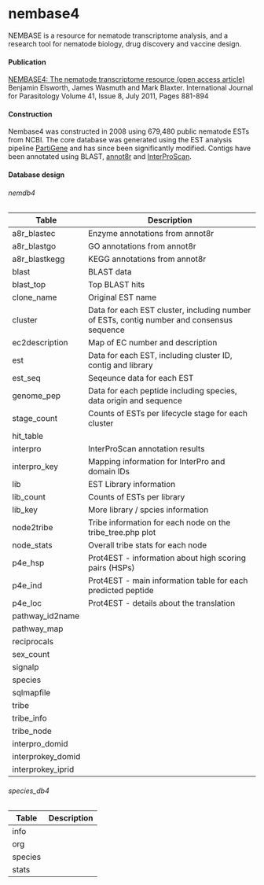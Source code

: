 nembase4
========

NEMBASE is a resource for nematode transcriptome analysis, and a research tool for nematode biology, drug discovery and vaccine design.

#### Publication

[NEMBASE4: The nematode transcriptome resource (open access article)](http://www.sciencedirect.com/science/article/pii/S0020751911001044)  
Benjamin Elsworth, James Wasmuth and Mark Blaxter. International Journal for Parasitology Volume 41, Issue 8, July 2011, Pages 881-894

#### Construction

Nembase4 was constructed in 2008 using 679,480 public nematode ESTs from NCBI. The core database was generated using the EST analysis pipeline [PartiGene](http://www.nematodes.org/bioinformatics/PartiGene/) and has since been significantly modified.
Contigs have been annotated using BLAST, [annot8r](http://www.nematodes.org/bioinformatics/annot8r/) and [InterProScan](https://code.google.com/p/interproscan/).

#### Database design

###### nemdb4

|Table|Description|
|------|------|
|a8r_blastec| Enzyme annotations from annot8r|  
|a8r_blastgo| GO annotations from annot8r|  
|a8r_blastkegg|KEGG annotations from annot8r|  
|blast|BLAST data|  
|blast_top|Top BLAST hits|  
|clone_name| Original EST name|
|cluster| Data for each EST cluster, including number of ESTs, contig number and consensus sequence|
|ec2description|Map of EC number and description|
|est|Data for each EST, including cluster ID, contig and library|
|est_seq| Seqeunce data for each EST|
|genome_pep| Data for each peptide including species, data origin and sequence|
|stage_count| Counts of ESTs per lifecycle stage for each cluster|
|hit_table| | A combintation of cluster and BLAST information |
|interpro| InterProScan annotation results |
|interpro_key| Mapping information for InterPro and domain IDs |
|lib| EST Library information|
|lib_count| Counts of ESTs per library|
|lib_key| More library / spcies information |
|node2tribe| Tribe information for each node on the tribe_tree.php plot|
|node_stats| Overall tribe stats for each node |
|p4e_hsp| Prot4EST - information about high scoring pairs (HSPs)|
|p4e_ind| Prot4EST - main information table for each predicted peptide |
|p4e_loc| Prot4EST - details about the translation|
|pathway_id2name||
|pathway_map||
|reciprocals||
|sex_count||
|signalp||
|species||
|sqlmapfile||
|tribe||
|tribe_info||
|tribe_node||
|interpro_domid||
|interprokey_domid||
|interprokey_iprid||

###### species_db4

|Table|Description|
|------|------|
|info||
|org||
|species||
|stats||
